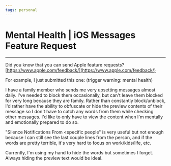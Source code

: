 ```yaml
---
tags: personal
---
```


# Mental Health | iOS Messages Feature Request
---
Did you know that you can send Apple feature requests? [https://www.apple.com/feedback/](https://www.apple.com/feedback/)

For example, I just submitted this one: (trigger warning: mental health) 

I have a family member who sends me very upsetting messages almost daily. I've needed to block them occasionally, but can't leave them blocked for very long because they are family. Rather than constantly block/unblock, I'd rather have the ability to obfuscate or hide the preview contents of their message so I don't have to catch any words from them while checking other messages. I'd like to only have to view the content when I'm mentally and emotionally prepared to do so. 

"Silence Notifications From <specific people" is very useful but not enough because I can still see the last couple lines from the person, and if the words are pretty terrible, it's very hard to focus on work/kids/life, etc. 

Currently, I'm using my hand to hide the words but sometimes I forget. Always hiding the preview text would be ideal. 
